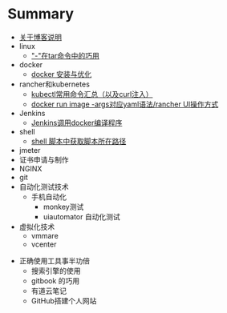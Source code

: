 # Summary
* [关于博客说明](README.md)
* linux
  * ["-"在tar命令中的巧用](linux/tar-deal.md)
* docker
  * [docker 安装与优化](docker/docker-install.md)
* rancher和kubernetes
  *  [kubectl常用命令汇总（以及curl注入）](k8s/kubectl-user-instruction.md)
  *  [docker run image -args对应yaml语法/rancher UI操作方式](k8s/docker-run-and-k8s-command.md)
* Jenkins
  - [Jenkins调用docker编译程序](jenkins/jenkins-slave-for-docker.md)
* shell
  - [shell 脚本中获取脚本所在路径](shell/get_dir_in_shell.md)
* jmeter
* 证书申请与制作
* NGINX
* git
* 自动化测试技术
  - 手机自动化
    - monkey测试
    - uiautomator 自动化测试
* 虚拟化技术
  - vmmare 
  - vcenter

- 正确使用工具事半功倍
  - 搜索引擎的使用
  - gitbook 的巧用
  - 有道云笔记
  - GitHub搭建个人网站